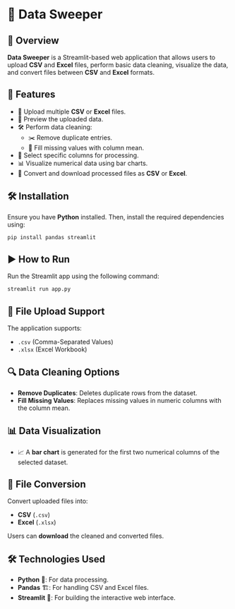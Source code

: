 # 🧹 Data Sweeper

## 📌 Overview

**Data Sweeper** is a Streamlit-based web application that allows users to upload **CSV** and **Excel** files, perform basic data cleaning, visualize the data, and convert files between **CSV** and **Excel** formats.

## 🚀 Features

- 📂 Upload multiple **CSV** or **Excel** files.
- 👀 Preview the uploaded data.
- 🛠️ Perform data cleaning:
  - ✂️ Remove duplicate entries.
  - 🔄 Fill missing values with column mean.
- 🎯 Select specific columns for processing.
- 📊 Visualize numerical data using bar charts.
- 🔀 Convert and download processed files as **CSV** or **Excel**.

## 🛠️ Installation

Ensure you have **Python** installed. Then, install the required dependencies using:

```bash
pip install pandas streamlit
```

## ▶️ How to Run

Run the Streamlit app using the following command:

```bash
streamlit run app.py
```

## 📂 File Upload Support

The application supports:

- `.csv` (Comma-Separated Values)
- `.xlsx` (Excel Workbook)

## 🔍 Data Cleaning Options

- **Remove Duplicates**: Deletes duplicate rows from the dataset.
- **Fill Missing Values**: Replaces missing values in numeric columns with the column mean.

## 📊 Data Visualization

- 📈 A **bar chart** is generated for the first two numerical columns of the selected dataset.

## 🔀 File Conversion

Convert uploaded files into:

- **CSV** (`.csv`)
- **Excel** (`.xlsx`)

Users can **download** the cleaned and converted files.

## 🛠️ Technologies Used

- **Python** 🐍: For data processing.
- **Pandas** 🏗️: For handling CSV and Excel files.
- **Streamlit** 🎨: For building the interactive web interface.

